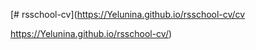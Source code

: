 [# rsschool-cv](https://Yelunina.github.io/rsschool-cv/cv


https://Yelunina.github.io/rsschool-cv/)
